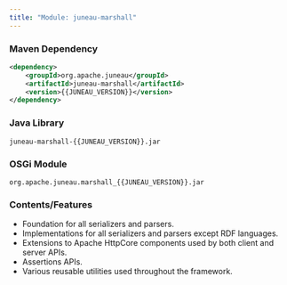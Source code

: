 ```yaml
---
title: "Module: juneau-marshall"
---
```


### Maven Dependency

```xml
<dependency>
    <groupId>org.apache.juneau</groupId>
    <artifactId>juneau-marshall</artifactId>
    <version>{{JUNEAU_VERSION}}</version>
</dependency>
```

### Java Library

```text
juneau-marshall-{{JUNEAU_VERSION}}.jar
```

### OSGi Module

```text
org.apache.juneau.marshall_{{JUNEAU_VERSION}}.jar
```

### Contents/Features

- Foundation for all serializers and parsers.
- Implementations for all serializers and parsers except RDF languages.
- Extensions to Apache HttpCore components used by both client and server APIs.
- Assertions APIs.
- Various reusable utilities used throughout the framework.
